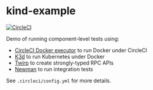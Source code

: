 # kind-example

[![CircleCI](https://circleci.com/gh/punya-asapp/k8s-circleci.svg?style=svg)](https://circleci.com/gh/punya-asapp/k8s-circleci)

Demo of running component-level tests using:
* [CircleCI Docker executor](https://circleci.com/docs/2.0/executor-types/#using-docker) to run Docker under CircleCI
* [K3d](https://github.com/rancher/k3d) to run Kubernetes under Docker
* [Twirp](https://twitchtv.github.io/twirp/) to create strongly-typed RPC APIs
* [Newman](https://github.com/postmanlabs/newman) to run integration tests

See `.circleci/config.yml` for more details.
